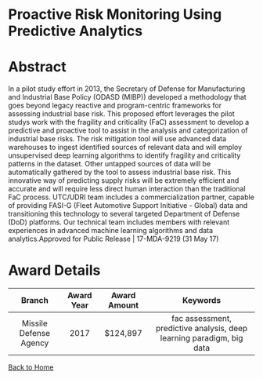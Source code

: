 
Proactive Risk Monitoring Using Predictive Analytics
====================================================

# Abstract


In a pilot study effort in 2013, the Secretary of Defense for Manufacturing and Industrial Base Policy (ODASD (MIBP)) developed a methodology that goes beyond legacy reactive and program-centric frameworks for assessing industrial base risk. This proposed effort leverages the pilot studys work with the fragility and criticality (FaC) assessment to develop a predictive and proactive tool to assist in the analysis and categorization of industrial base risks. The risk mitigation tool will use advanced data warehouses to ingest identified sources of relevant data and will employ unsupervised deep learning algorithms to identify fragility and criticality patterns in the dataset. Other untapped sources of data will be automatically gathered by the tool to assess industrial base risk. This innovative way of predicting supply risks will be extremely efficient and accurate and will require less direct human interaction than the traditional FaC process. UTC/UDRI team includes a commercialization partner, capable of providing FASI-G (Fleet Automotive Support Initiative - Global) data and transitioning this technology to several targeted Department of Defense (DoD) platforms. Our technical team includes members with relevant experiences in advanced machine learning algorithms and data analytics.Approved for Public Release | 17-MDA-9219 (31 May 17)  

# Award Details

|Branch|Award Year|Award Amount|Keywords|
| :---: | :---: | :---: | :---: |
|Missile Defense Agency|2017|$124,897|fac assessment, predictive analysis, deep learning paradigm, big data|
  
  


[Back to Home](https://github.com/chrischow/dod_sbir_awards/Reports/CC/#1137)